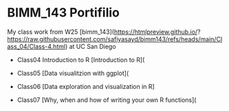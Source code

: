 # BIMM_143 Portifilio

My class work from W25 [bimm_143](https://htmlpreview.github.io/?
https://raw.githubusercontent.com/safiyasayd/bimm143/refs/heads/main/Class_04/Class-4.html) at UC San Diego

- Class04 Introduction to R [Introduction to R](

- Class05 [Data visualitzion with ggplot](

- Class06 [Data exploration and visualization in R]

- Class07 [Why, when and how of writing your own R functions](  

